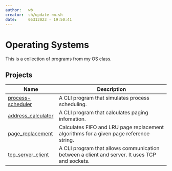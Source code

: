 ```yaml
---
author:   wb
creator:  sh/update-rm.sh
date:     05312023 - 19:50:41
---
```


# Operating Systems

This is a collection of programs from my OS class.

## Projects

| Name | Description |
| ---- | ----------- |
| [process-scheduler](src/prog/process_scheduler/README.md) | A CLI program that simulates process scheduling. |
| [address_calculator](src/prog/address_calculator/README.md) | A CLI program that calculates paging infomation. |
| [page_replacement](src/prog/page_replacement/README.md) | Calculates FIFO and LRU page replacement algorithms for a given page reference string. |
| [tcp_server_client](src/prog/tcp_server_client/README.md) | A CLI program that allows communication between a client and server. It uses TCP and sockets. |
